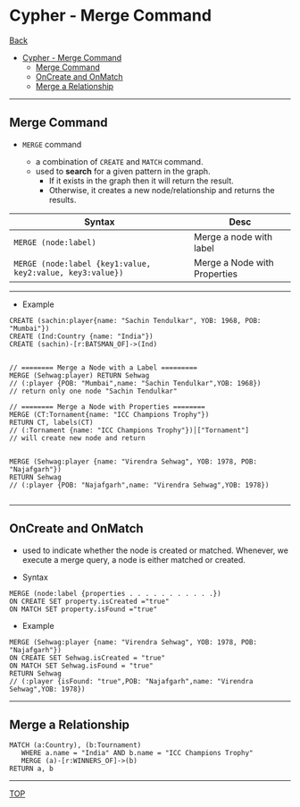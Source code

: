 # Cypher - Merge Command

[Back](../index.md)

- [Cypher - Merge Command](#cypher---merge-command)
  - [Merge Command](#merge-command)
  - [OnCreate and OnMatch](#oncreate-and-onmatch)
  - [Merge a Relationship](#merge-a-relationship)

---

## Merge Command

- `MERGE` command

  - a combination of `CREATE` and `MATCH` command.
  - used to **search** for a given pattern in the graph.
    - If it exists in the graph then it will return the result.
    - Otherwise, it creates a new node/relationship and returns the results.

| Syntax                                                    | Desc                         |
| --------------------------------------------------------- | ---------------------------- |
| `MERGE (node:label)`                                      | Merge a node with label      |
| `MERGE (node:label {key1:value, key2:value, key3:value})` | Merge a Node with Properties |

---

- Example

```cypher
CREATE (sachin:player{name: "Sachin Tendulkar", YOB: 1968, POB: "Mumbai"})
CREATE (Ind:Country {name: "India"})
CREATE (sachin)-[r:BATSMAN_OF]->(Ind)


// ======== Merge a Node with a Label =========
MERGE (Sehwag:player) RETURN Sehwag
// (:player {POB: "Mumbai",name: "Sachin Tendulkar",YOB: 1968})
// return only one node "Sachin Tendulkar"

// ======== Merge a Node with Properties ========
MERGE (CT:Tornament{name: "ICC Champions Trophy"})
RETURN CT, labels(CT)
// (:Tornament {name: "ICC Champions Trophy"})│["Tornament"]
// will create new node and return


MERGE (Sehwag:player {name: "Virendra Sehwag", YOB: 1978, POB: "Najafgarh"})
RETURN Sehwag
// (:player {POB: "Najafgarh",name: "Virendra Sehwag",YOB: 1978})


```

---

## OnCreate and OnMatch

- used to indicate whether the node is created or matched. Whenever, we execute a merge query, a node is either matched or created.

- Syntax

```cypher
MERGE (node:label {properties . . . . . . . . . . .})
ON CREATE SET property.isCreated ="true"
ON MATCH SET property.isFound ="true"
```

- Example

```cypher
MERGE (Sehwag:player {name: "Virendra Sehwag", YOB: 1978, POB: "Najafgarh"})
ON CREATE SET Sehwag.isCreated = "true"
ON MATCH SET Sehwag.isFound = "true"
RETURN Sehwag
// (:player {isFound: "true",POB: "Najafgarh",name: "Virendra Sehwag",YOB: 1978})
```

---

## Merge a Relationship

```cypher
MATCH (a:Country), (b:Tournament)
   WHERE a.name = "India" AND b.name = "ICC Champions Trophy"
   MERGE (a)-[r:WINNERS_OF]->(b)
RETURN a, b
```

---

[TOP](#cypher---merge-command)
